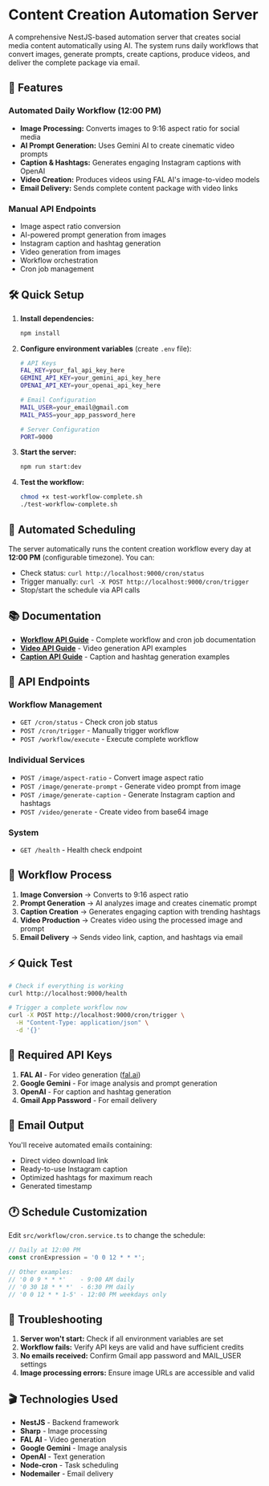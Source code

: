 # Content Creation Automation Server

A comprehensive NestJS-based automation server that creates social media content automatically using AI. The system runs daily workflows that convert images, generate prompts, create captions, produce videos, and deliver the complete package via email.

## 🚀 Features

### Automated Daily Workflow (12:00 PM)
- **Image Processing:** Converts images to 9:16 aspect ratio for social media
- **AI Prompt Generation:** Uses Gemini AI to create cinematic video prompts
- **Caption & Hashtags:** Generates engaging Instagram captions with OpenAI
- **Video Creation:** Produces videos using FAL AI's image-to-video models
- **Email Delivery:** Sends complete content package with video links

### Manual API Endpoints
- Image aspect ratio conversion
- AI-powered prompt generation from images
- Instagram caption and hashtag generation
- Video generation from images
- Workflow orchestration
- Cron job management

## 🛠️ Quick Setup

1. **Install dependencies:**
   ```bash
   npm install
   ```

2. **Configure environment variables** (create `.env` file):
   ```bash
   # API Keys
   FAL_KEY=your_fal_api_key_here
   GEMINI_API_KEY=your_gemini_api_key_here
   OPENAI_API_KEY=your_openai_api_key_here
   
   # Email Configuration
   MAIL_USER=your_email@gmail.com
   MAIL_PASS=your_app_password_here
   
   # Server Configuration
   PORT=9000
   ```

3. **Start the server:**
   ```bash
   npm run start:dev
   ```

4. **Test the workflow:**
   ```bash
   chmod +x test-workflow-complete.sh
   ./test-workflow-complete.sh
   ```

## 📅 Automated Scheduling

The server automatically runs the content creation workflow every day at **12:00 PM** (configurable timezone). You can:

- Check status: `curl http://localhost:9000/cron/status`
- Trigger manually: `curl -X POST http://localhost:9000/cron/trigger`
- Stop/start the schedule via API calls

## 📚 Documentation

- **[Workflow API Guide](workflow-api-docs.md)** - Complete workflow and cron job documentation
- **[Video API Guide](video-api-examples.md)** - Video generation API examples
- **[Caption API Guide](curl-examples.md)** - Caption and hashtag generation examples

## 🔧 API Endpoints

### Workflow Management
- `GET /cron/status` - Check cron job status
- `POST /cron/trigger` - Manually trigger workflow
- `POST /workflow/execute` - Execute complete workflow

### Individual Services  
- `POST /image/aspect-ratio` - Convert image aspect ratio
- `POST /image/generate-prompt` - Generate video prompt from image
- `POST /image/generate-caption` - Generate Instagram caption and hashtags
- `POST /video/generate` - Create video from base64 image

### System
- `GET /health` - Health check endpoint

## 🎯 Workflow Process

1. **Image Conversion** → Converts to 9:16 aspect ratio
2. **Prompt Generation** → AI analyzes image and creates cinematic prompt
3. **Caption Creation** → Generates engaging caption with trending hashtags  
4. **Video Production** → Creates video using the processed image and prompt
5. **Email Delivery** → Sends video link, caption, and hashtags via email

## ⚡ Quick Test

```bash
# Check if everything is working
curl http://localhost:9000/health

# Trigger a complete workflow now
curl -X POST http://localhost:9000/cron/trigger \
  -H "Content-Type: application/json" \
  -d '{}'
```

## 🔑 Required API Keys

1. **FAL AI** - For video generation ([fal.ai](https://fal.ai))
2. **Google Gemini** - For image analysis and prompt generation
3. **OpenAI** - For caption and hashtag generation
4. **Gmail App Password** - For email delivery

## 📧 Email Output

You'll receive automated emails containing:
- Direct video download link
- Ready-to-use Instagram caption
- Optimized hashtags for maximum reach
- Generated timestamp

## 🕐 Schedule Customization

Edit `src/workflow/cron.service.ts` to change the schedule:
```typescript
// Daily at 12:00 PM
const cronExpression = '0 0 12 * * *';

// Other examples:
// '0 0 9 * * *'    - 9:00 AM daily
// '0 30 18 * * *'  - 6:30 PM daily  
// '0 0 12 * * 1-5' - 12:00 PM weekdays only
```

## 🚨 Troubleshooting

1. **Server won't start:** Check if all environment variables are set
2. **Workflow fails:** Verify API keys are valid and have sufficient credits
3. **No emails received:** Confirm Gmail app password and MAIL_USER settings
4. **Image processing errors:** Ensure image URLs are accessible and valid

## 🎬 Technologies Used

- **NestJS** - Backend framework
- **Sharp** - Image processing
- **FAL AI** - Video generation
- **Google Gemini** - Image analysis
- **OpenAI** - Text generation
- **Node-cron** - Task scheduling
- **Nodemailer** - Email delivery
